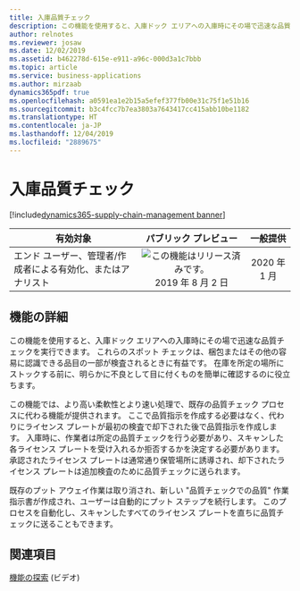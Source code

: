 ```yaml
---
title: 入庫品質チェック
description: この機能を使用すると、入庫ドック エリアへの入庫時にその場で迅速な品質チェックを実行できます。
author: relnotes
ms.reviewer: josaw
ms.date: 12/02/2019
ms.assetid: b462278d-615e-e911-a96c-000d3a1c7bbb
ms.topic: article
ms.service: business-applications
ms.author: mirzaab
dynamics365pdf: true
ms.openlocfilehash: a0591ea1e2b15a5efef377fb00e31c75f1e51b16
ms.sourcegitcommit: b3c4fcc7b7ea3803a7643417cc415abb10be1182
ms.translationtype: HT
ms.contentlocale: ja-JP
ms.lasthandoff: 12/04/2019
ms.locfileid: "2889675"
---
```

# <a name="inbound-quality-check"></a>入庫品質チェック
[!include[dynamics365-supply-chain-management banner](../includes/dynamics365-supply-chain-management.md)]

| 有効対象    |  パブリック プレビュー | 一般提供 | 
| ---------- | :----------: |:----------: |
|エンド ユーザー、管理者/作成者による有効化、またはアナリスト|![この機能はリリース済みです。](/dynamics365-release-plan/media/green-checkmark.png "この機能はリリース済みです。") 2019 年 8 月 2 日| 2020 年 1 月|






## <a name="feature-details"></a>機能の詳細
<!--feature detail start -->
この機能を使用すると、入庫ドック エリアへの入庫時にその場で迅速な品質チェックを実行できます。 これらのスポット チェックは、梱包またはその他の容易に認識できる品目の一部が検査されるときに有益です。 在庫を所定の場所にストックする前に、明らかに不良として目に付くものを簡単に確認するのに役立ちます。 

この機能では、より高い柔軟性とより速い処理で、既存の品質チェック プロセスに代わる機能が提供されます。 ここで品質指示を作成する必要はなく、代わりにライセンス プレートが最初の検査で却下された後で品質指示を作成します。 入庫時に、作業者は所定の品質チェックを行う必要があり、スキャンした各ライセンス プレートを受け入れるか拒否するかを決定する必要があります。 承認されたライセンス プレートは通常通り保管場所に誘導され、却下されたライセンス プレートは追加検査のために品質チェックに送られます。 

既存のプット アウェイ作業は取り消され、新しい "品質チェックでの品質" 作業指示書が作成され、ユーザーは自動的にプット ステップを続行します。 このプロセスを自動化し、スキャンしたすべてのライセンス プレートを直ちに品質チェックに送ることもできます。
<!--feature detail end -->










## <a name="see-also"></a>関連項目
[機能の探索](https://www.microsoft.com/en-us/videoplayer/embed/RE4ffzr) (ビデオ)
